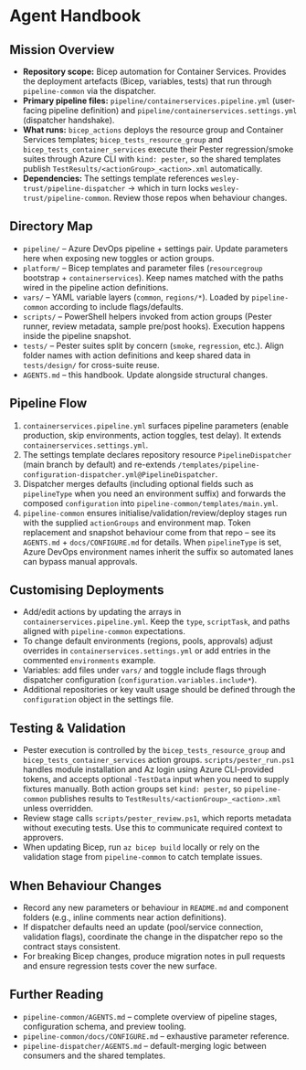 # Agent Handbook

## Mission Overview
- **Repository scope:** Bicep automation for Container Services. Provides the deployment artefacts (Bicep, variables, tests) that run through `pipeline-common` via the dispatcher.
- **Primary pipeline files:** `pipeline/containerservices.pipeline.yml` (user-facing pipeline definition) and `pipeline/containerservices.settings.yml` (dispatcher handshake).
- **What runs:** `bicep_actions` deploys the resource group and Container Services templates; `bicep_tests_resource_group` and `bicep_tests_container_services` execute their Pester regression/smoke suites through Azure CLI with `kind: pester`, so the shared templates publish `TestResults/<actionGroup>_<action>.xml` automatically.
- **Dependencies:** The settings template references `wesley-trust/pipeline-dispatcher` -> which in turn locks `wesley-trust/pipeline-common`. Review those repos when behaviour changes.

## Directory Map
- `pipeline/` – Azure DevOps pipeline + settings pair. Update parameters here when exposing new toggles or action groups.
- `platform/` – Bicep templates and parameter files (`resourcegroup` bootstrap + `containerservices`). Keep names matched with the paths wired in the pipeline action definitions.
- `vars/` – YAML variable layers (`common`, `regions/*`). Loaded by `pipeline-common` according to include flags/defaults.
- `scripts/` – PowerShell helpers invoked from action groups (Pester runner, review metadata, sample pre/post hooks). Execution happens inside the pipeline snapshot.
- `tests/` – Pester suites split by concern (`smoke`, `regression`, etc.). Align folder names with action definitions and keep shared data in `tests/design/` for cross-suite reuse.
- `AGENTS.md` – this handbook. Update alongside structural changes.

## Pipeline Flow
1. `containerservices.pipeline.yml` surfaces pipeline parameters (enable production, skip environments, action toggles, test delay). It extends `containerservices.settings.yml`.
2. The settings template declares repository resource `PipelineDispatcher` (main branch by default) and re-extends `/templates/pipeline-configuration-dispatcher.yml@PipelineDispatcher`.
3. Dispatcher merges defaults (including optional fields such as `pipelineType` when you need an environment suffix) and forwards the composed `configuration` into `pipeline-common/templates/main.yml`.
4. `pipeline-common` ensures initialise/validation/review/deploy stages run with the supplied `actionGroups` and environment map. Token replacement and snapshot behaviour come from that repo – see its `AGENTS.md` + `docs/CONFIGURE.md` for details. When `pipelineType` is set, Azure DevOps environment names inherit the suffix so automated lanes can bypass manual approvals.

## Customising Deployments
- Add/edit actions by updating the arrays in `containerservices.pipeline.yml`. Keep the `type`, `scriptTask`, and paths aligned with `pipeline-common` expectations.
- To change default environments (regions, pools, approvals) adjust overrides in `containerservices.settings.yml` or add entries in the commented `environments` example.
- Variables: add files under `vars/` and toggle include flags through dispatcher configuration (`configuration.variables.include*`).
- Additional repositories or key vault usage should be defined through the `configuration` object in the settings file.

## Testing & Validation
- Pester execution is controlled by the `bicep_tests_resource_group` and `bicep_tests_container_services` action groups. `scripts/pester_run.ps1` handles module installation and Az login using Azure CLI-provided tokens, and accepts optional `-TestData` input when you need to supply fixtures manually. Both action groups set `kind: pester`, so `pipeline-common` publishes results to `TestResults/<actionGroup>_<action>.xml` unless overridden.
- Review stage calls `scripts/pester_review.ps1`, which reports metadata without executing tests. Use this to communicate required context to approvers.
- When updating Bicep, run `az bicep build` locally or rely on the validation stage from `pipeline-common` to catch template issues.

## When Behaviour Changes
- Record any new parameters or behaviour in `README.md` and component folders (e.g., inline comments near action definitions).
- If dispatcher defaults need an update (pool/service connection, validation flags), coordinate the change in the dispatcher repo so the contract stays consistent.
- For breaking Bicep changes, produce migration notes in pull requests and ensure regression tests cover the new surface.

## Further Reading
- `pipeline-common/AGENTS.md` – complete overview of pipeline stages, configuration schema, and preview tooling.
- `pipeline-common/docs/CONFIGURE.md` – exhaustive parameter reference.
- `pipeline-dispatcher/AGENTS.md` – default-merging logic between consumers and the shared templates.
